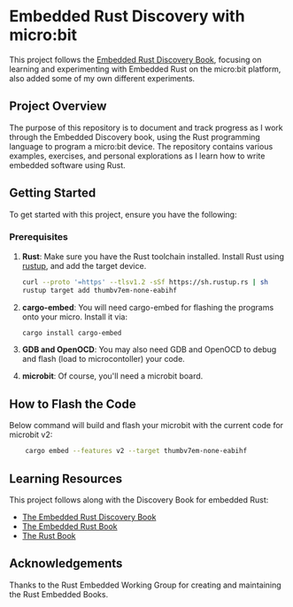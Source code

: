 # Embedded Rust Discovery with micro:bit
This project follows the [Embedded Rust Discovery Book](https://docs.rust-embedded.org/discovery/microbit/index.html), focusing on learning and experimenting with Embedded Rust on the micro:bit platform, also added some of my own different experiments.

## Project Overview
The purpose of this repository is to document and track progress as I work through the Embedded Discovery book, using the Rust programming language to program a micro:bit device. The repository contains various examples, exercises, and personal explorations as I learn how to write embedded software using Rust.

## Getting Started
To get started with this project, ensure you have the following:

### Prerequisites

1. **Rust**: Make sure you have the Rust toolchain installed. Install Rust using [rustup](https://rustup.rs/), and add the target device.
   ```bash
   curl --proto '=https' --tlsv1.2 -sSf https://sh.rustup.rs | sh
   rustup target add thumbv7em-none-eabihf
   ```

2. **cargo-embed**:  You will need cargo-embed for flashing the programs onto your micro. Install it via:
    ```bash
    cargo install cargo-embed
    ```

3. **GDB and OpenOCD**: You may also need GDB and OpenOCD to debug and flash (load to microcontoller) your code.
4. **microbit**: Of course, you'll need a microbit board.

## How to Flash the Code
Below command will build and flash your microbit with the current code for microbit v2:
```bash
    cargo embed --features v2 --target thumbv7em-none-eabihf
```

## Learning Resources
This project follows along with the Discovery Book for embedded Rust:

- [The Embedded Rust Discovery Book](https://docs.rust-embedded.org/discovery/microbit/index.html)
- [The Embedded Rust Book](https://docs.rust-embedded.org/book/intro/index.html)
- [The Rust Book](https://doc.rust-lang.org/book/)

## Acknowledgements
Thanks to the Rust Embedded Working Group for creating and maintaining the Rust Embedded Books.